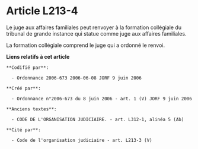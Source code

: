 # Article L213-4

Le juge aux affaires familiales peut renvoyer à la formation collégiale du tribunal de grande instance qui statue comme juge
aux affaires familiales.

La formation collégiale comprend le juge qui a ordonné le renvoi.

**Liens relatifs à cet article**

	**Codifié par**:

	  - Ordonnance 2006-673 2006-06-08 JORF 9 juin 2006

	**Créé par**:

	  - Ordonnance n°2006-673 du 8 juin 2006 - art. 1 (V) JORF 9 juin 2006

	**Anciens textes**:

	  - CODE DE L'ORGANISATION JUDICIAIRE. - art. L312-1, alinéa 5 (Ab)

	**Cité par**:

	  - Code de l'organisation judiciaire - art. L213-3 (V)
